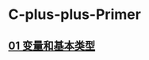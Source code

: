 # C-plus-plus-Primer

## [01 变量和基本类型](https://github.com/steveLauwh/c-plus-plus-Primer/blob/master/01%20%E5%8F%98%E9%87%8F%E5%92%8C%E5%9F%BA%E6%9C%AC%E7%B1%BB%E5%9E%8B.md)
